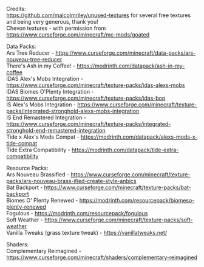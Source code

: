 Credits:  
https://github.com/malcolmriley/unused-textures for several free textures and being very generous, thank you!  
Chevon textures - with permission from https://www.curseforge.com/minecraft/mc-mods/goated   
  
Data Packs:  
Ars Tree Reducer - https://www.curseforge.com/minecraft/data-packs/ars-nouveau-tree-reducer   
There's Ash in my Coffee! - https://modrinth.com/datapack/ash-in-my-coffee   
IDAS Alex's Mobs Integration - https://www.curseforge.com/minecraft/texture-packs/idas-alexs-mobs   
IDAS Biomes O'Plenty Integration - https://www.curseforge.com/minecraft/texture-packs/idas-bop   
IS Alex's Mobs Integration - https://www.curseforge.com/minecraft/texture-packs/integrated-stronghold-alexs-mobs-integration   
IS End Remastered Integration - https://www.curseforge.com/minecraft/texture-packs/integrated-stronghold-end-remastered-integration   
Tide x Alex's Mods Compat - https://modrinth.com/datapack/alexs-mods-x-tide-compat   
Tide Extra Compatibility - https://modrinth.com/datapack/tide-extra-compatibility   
  
Resource Packs:   
Ars Nouveau Brassified - https://www.curseforge.com/minecraft/texture-packs/ars-nouveau-brass-ified-create-style-anbics   
Bat Backport - https://www.curseforge.com/minecraft/texture-packs/bat-backport   
Biomes O' Plenty Renewed - https://modrinth.com/resourcepack/biomeso-plenty-renewed   
Fogulous - https://modrinth.com/resourcepack/fogulous   
Soft Weather - https://www.curseforge.com/minecraft/texture-packs/soft-weather   
Vanilla Tweaks (grass texture tweak) - https://vanillatweaks.net/   

Shaders:   
Complementary Reimagined - https://www.curseforge.com/minecraft/shaders/complementary-reimagined   
